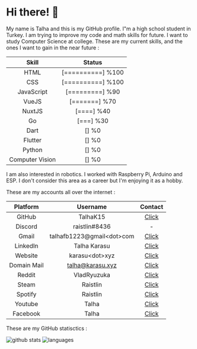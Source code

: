 # Hi there! 👋

My name is Talha and this is my GitHub profile. I"m a high school student in Turkey. I am trying to improve my code and math skills for future. I want to study Computer Science at college. These are my current skills, and the ones I want to gain in the near future :

| Skill | Status |
| :-:   | :-: | 
| HTML | [==========] %100 |
| CSS | [==========] %100 |
| JavaScript | [=========] %90 |
| VueJS | [=======] %70 |
| NuxtJS | [====] %40 |
| Go | [===] %30 |
| Dart | [] %0 |
| Flutter | [] %0 |
| Python | [] %0 |
| Computer Vision | [] %0 |

I am also interested in robotics. I worked with Raspberry Pi, Arduino and ESP. I don't consider this area as a career but I'm enjoying it as a hobby.

These are my accounts all over the internet : 

| Platform | Username | Contact |
| :-:   | :-: | :-: |
| GitHub | TalhaK15 | [Click](https://github.com/TalhaK15) |
| Discord | raistlin#8436 | - |
| Gmail | talhafb1223@gmail\<dot\>com | [Click](mailto:talhafb1223@gmail.com) |
| LinkedIn | Talha Karasu | [Click](https://www.linkedin.com/in/talha-karasu-62b22114a/) |
| Website | karasu\<dot\>xyz | [Click](https://karasu.xyz) |
| Domain Mail | talha@karasu.xyz | [Click](mailto:talha@karasu.xyz) |
| Reddit | VladRyuzuka | [Click](https://www.reddit.com/user/VladRyuzuka) |
| Steam | Raistlin | [Click](https://steamcommunity.com/id/Sylvester1223/) |
| Spotify | Raistlin | [Click](https://open.spotify.com/user/up1ar3qi6wyf0kft0odfr9in7) |
| Youtube | Talha | [Click](https://www.youtube.com/channel/UC6rsOQgbEGqpBu539xGKUXQ) |
| Facebook | Talha | [Click](https://www.facebook.com/profile.php?id=100011297020699) |

These are my GitHub statisctics : 

![github stats](https://github-readme-stats.vercel.app/api?username=talhak15&line_height=40&count_commits=true&count_private=true&show_icons=true&theme=cobalt)
![languages](https://github-readme-stats.vercel.app/api/top-langs/?username=talhak15&show_icons=true&theme=cobalt)
